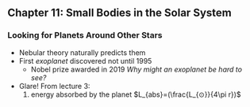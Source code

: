 ## Chapter 11: Small Bodies in the Solar System

### Looking for Planets Around Other Stars
- Nebular theory naturally predicts them
- First *exoplanet* discovered not until 1995
	- Nobel prize awarded in 2019
*Why might an exoplanet be hard to see?*
- Glare!
	From lecture 3:
	1. energy absorbed by the planet
		$L_{abs}=(\frac{L_{⊙}}{4\pi r})$